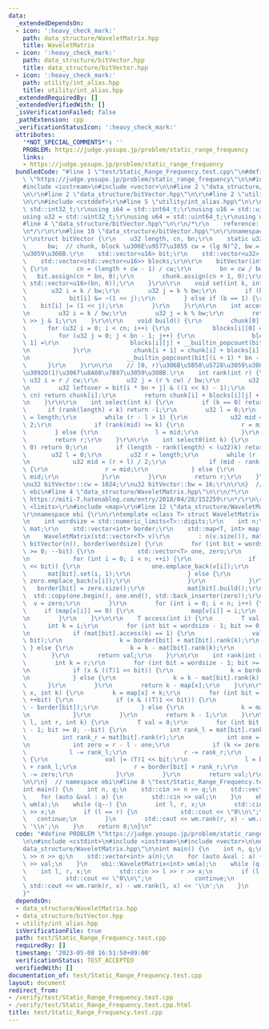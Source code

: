 ```yaml
---
data:
  _extendedDependsOn:
  - icon: ':heavy_check_mark:'
    path: data_structure/WaveletMatrix.hpp
    title: WaveletMatrix
  - icon: ':heavy_check_mark:'
    path: data_structure/bitVector.hpp
    title: data_structure/bitVector.hpp
  - icon: ':heavy_check_mark:'
    path: utility/int_alias.hpp
    title: utility/int_alias.hpp
  _extendedRequiredBy: []
  _extendedVerifiedWith: []
  _isVerificationFailed: false
  _pathExtension: cpp
  _verificationStatusIcon: ':heavy_check_mark:'
  attributes:
    '*NOT_SPECIAL_COMMENTS*': ''
    PROBLEM: https://judge.yosupo.jp/problem/static_range_frequency
    links:
    - https://judge.yosupo.jp/problem/static_range_frequency
  bundledCode: "#line 1 \"test/Static_Range_Frequency.test.cpp\"\n#define PROBLEM\
    \ \"https://judge.yosupo.jp/problem/static_range_frequency\"\n\n#include <cstdint>\n\
    #include <iostream>\n#include <vector>\n\n#line 2 \"data_structure/WaveletMatrix.hpp\"\
    \n\r\n#line 2 \"data_structure/bitVector.hpp\"\n\r\n#line 2 \"utility/int_alias.hpp\"\
    \n\r\n#include <cstddef>\r\n#line 5 \"utility/int_alias.hpp\"\n\r\nusing i32 =\
    \ std::int32_t;\r\nusing i64 = std::int64_t;\r\nusing u16 = std::uint16_t;\r\n\
    using u32 = std::uint32_t;\r\nusing u64 = std::uint64_t;\r\nusing usize = std::size_t;\n\
    #line 4 \"data_structure/bitVector.hpp\"\n\r\n/*\r\n    reference: https://misteer.hatenablog.com/entry/bit-vector\r\
    \n*/\r\n\r\n#line 10 \"data_structure/bitVector.hpp\"\n\r\nnamespace ebi {\r\n\
    \r\nstruct bitVector {\r\n    u32 length, cn, bn;\r\n    static u32 cw,\r\n  \
    \      bw;  // chunk, block \u306E\u9577\u3055 cw = (lg N)^2, bw = (lg N)/2 \u3068\
    \u3059\u308B.\r\n    std::vector<u16> bit;\r\n    std::vector<u32> chunk;\r\n\
    \    std::vector<std::vector<u16>> blocks;\r\n\r\n    bitVector(int n) : length(n)\
    \ {\r\n        cn = (length + cw - 1) / cw;\r\n        bn = cw / bw;\r\n     \
    \   bit.assign(cn * bn, 0);\r\n        chunk.assign(cn + 1, 0);\r\n        blocks.assign(cn,\
    \ std::vector<u16>(bn, 0));\r\n    }\r\n\r\n    void set(int k, int b) {\r\n \
    \       u32 i = k / bw;\r\n        u32 j = k % bw;\r\n        if (b == 0) {\r\n\
    \            bit[i] &= ~(1 << j);\r\n        } else if (b == 1) {\r\n        \
    \    bit[i] |= (1 << j);\r\n        }\r\n    }\r\n\r\n    int access(int k) {\r\
    \n        u32 i = k / bw;\r\n        u32 j = k % bw;\r\n        return bit[i]\
    \ >> j & 1;\r\n    }\r\n\r\n    void build() {\r\n        chunk[0] = 0;\r\n  \
    \      for (u32 i = 0; i < cn; i++) {\r\n            blocks[i][0] = 0;\r\n   \
    \         for (u32 j = 0; j < bn - 1; j++) {\r\n                blocks[i][j +\
    \ 1] =\r\n                    blocks[i][j] + __builtin_popcount(bit[i * bn + j]);\r\
    \n            }\r\n            chunk[i + 1] = chunk[i] + blocks[i][bn - 1] +\r\
    \n                           __builtin_popcount(bit[(i + 1) * bn - 1]);\r\n  \
    \      }\r\n    }\r\n\r\n    // [0, r)\u306B\u5B58\u5728\u3059\u308B1\u306E\u6570\
    \u3092O(1)\u3067\u8A08\u7B97\u3059\u308B.\r\n    int rank(int r) {\r\n       \
    \ u32 i = r / cw;\r\n        u32 j = (r % cw) / bw;\r\n        u32 k = r % bw;\r\
    \n        u32 leftover = bit[i * bn + j] & ((1 << k) - 1);\r\n        if (i ==\
    \ cn) return chunk[i];\r\n        return chunk[i] + blocks[i][j] + __builtin_popcount(leftover);\r\
    \n    }\r\n\r\n    int select(int k) {\r\n        if (k == 0) return 0;\r\n  \
    \      if (rank(length) < k) return -1;\r\n        u32 l = 0;\r\n        u32 r\
    \ = length;\r\n        while (r - l > 1) {\r\n            u32 mid = (r + l) /\
    \ 2;\r\n            if (rank(mid) >= k) {\r\n                r = mid;\r\n    \
    \        } else {\r\n                l = mid;\r\n            }\r\n        }\r\n\
    \        return r;\r\n    }\r\n\r\n    int select0(int k) {\r\n        if (k ==\
    \ 0) return 0;\r\n        if (length - rank(length) < (u32)k) return -1;\r\n \
    \       u32 l = 0;\r\n        u32 r = length;\r\n        while (r - l > 1) {\r\
    \n            u32 mid = (r + l) / 2;\r\n            if (mid - rank(mid) >= (u32)k)\
    \ {\r\n                r = mid;\r\n            } else {\r\n                l =\
    \ mid;\r\n            }\r\n        }\r\n        return r;\r\n    }\r\n};\r\n\r\
    \nu32 bitVector::cw = 1024;\r\nu32 bitVector::bw = 16;\r\n\r\n}  // namespace\
    \ ebi\n#line 4 \"data_structure/WaveletMatrix.hpp\"\n\r\n/*\r\n    reference:\
    \ https://miti-7.hatenablog.com/entry/2018/04/28/152259\r\n*/\r\n\r\n#include\
    \ <limits>\r\n#include <map>\r\n#line 12 \"data_structure/WaveletMatrix.hpp\"\n\
    \r\nnamespace ebi {\r\n\r\ntemplate <class T> struct WaveletMatrix {\r\n  private:\r\
    \n    int wordsize = std::numeric_limits<T>::digits;\r\n    int n;\r\n    std::vector<bitVector>\
    \ mat;\r\n    std::vector<int> border;\r\n    std::map<T, int> map;\r\n\r\n  public:\r\
    \n    WaveletMatrix(std::vector<T> v)\r\n        : n(v.size()), mat(wordsize,\
    \ bitVector(n)), border(wordsize) {\r\n        for (int bit = wordsize - 1; bit\
    \ >= 0; --bit) {\r\n            std::vector<T> one, zero;\r\n            zero.reserve(n);\r\
    \n            for (int i = 0; i < n; ++i) {\r\n                if (v[i] & ((T)1\
    \ << bit)) {\r\n                    one.emplace_back(v[i]);\r\n              \
    \      mat[bit].set(i, 1);\r\n                } else {\r\n                   \
    \ zero.emplace_back(v[i]);\r\n                }\r\n            }\r\n         \
    \   border[bit] = zero.size();\r\n            mat[bit].build();\r\n          \
    \  std::copy(one.begin(), one.end(), std::back_inserter(zero));\r\n          \
    \  v = zero;\r\n        }\r\n        for (int i = 0; i < n; i++) {\r\n       \
    \     if (map[v[i]] == 0) {\r\n                map[v[i]] = i;\r\n            }\r\
    \n        }\r\n    }\r\n\r\n    T access(int i) {\r\n        T val = 0;\r\n  \
    \      int k = i;\r\n        for (int bit = wordsize - 1; bit >= 0; --bit) {\r\
    \n            if (mat[bit].access(k) == 1) {\r\n                val |= ((T)1 <<\
    \ bit);\r\n                k = border[bit] + mat[bit].rank(k);\r\n           \
    \ } else {\r\n                k = k - mat[bit].rank(k);\r\n            }\r\n \
    \       }\r\n        return val;\r\n    }\r\n\r\n    int rank(int r, T x) {\r\n\
    \        int k = r;\r\n        for (int bit = wordsize - 1; bit >= 0; --bit) {\r\
    \n            if (x & ((T)1 << bit)) {\r\n                k = border[bit] + mat[bit].rank(k);\r\
    \n            } else {\r\n                k = k - mat[bit].rank(k);\r\n      \
    \      }\r\n        }\r\n        return k - map[x];\r\n    }\r\n\r\n    int select(T\
    \ x, int k) {\r\n        k = map[x] + k;\r\n        for (int bit = 0; bit < wordsize;\
    \ ++bit) {\r\n            if (x & ((T)1 << bit)) {\r\n                k = mat[bit].select(k\
    \ - border[bit]);\r\n            } else {\r\n                k = mat[bit].select0(k);\r\
    \n            }\r\n        }\r\n        return k - 1;\r\n    }\r\n\r\n    T quantile(int\
    \ l, int r, int k) {\r\n        T val = 0;\r\n        for (int bit = wordsize\
    \ - 1; bit >= 0; --bit) {\r\n            int rank_l = mat[bit].rank(l);\r\n  \
    \          int rank_r = mat[bit].rank(r);\r\n            int one = rank_r - rank_l;\r\
    \n            int zero = r - l - one;\r\n            if (k <= zero) {\r\n    \
    \            l -= rank_l;\r\n                r -= rank_r;\r\n            } else\
    \ {\r\n                val |= (T)1 << bit;\r\n                l = border[bit]\
    \ + rank_l;\r\n                r = border[bit] + rank_r;\r\n                k\
    \ -= zero;\r\n            }\r\n        }\r\n        return val;\r\n    }\r\n};\r\
    \n\r\n}  // namespace ebi\n#line 8 \"test/Static_Range_Frequency.test.cpp\"\n\n\
    int main() {\n    int n, q;\n    std::cin >> n >> q;\n    std::vector<int> a(n);\n\
    \    for (auto &val : a) {\n        std::cin >> val;\n    }\n    ebi::WaveletMatrix<int>\
    \ wm(a);\n    while (q--) {\n        int l, r, x;\n        std::cin >> l >> r\
    \ >> x;\n        if (l == r) {\n            std::cout << \"0\\n\";\n         \
    \   continue;\n        }\n        std::cout << wm.rank(r, x) - wm.rank(l, x) <<\
    \ '\\n';\n    }\n    return 0;\n}\n"
  code: "#define PROBLEM \"https://judge.yosupo.jp/problem/static_range_frequency\"\
    \n\n#include <cstdint>\n#include <iostream>\n#include <vector>\n\n#include \"\
    data_structure/WaveletMatrix.hpp\"\n\nint main() {\n    int n, q;\n    std::cin\
    \ >> n >> q;\n    std::vector<int> a(n);\n    for (auto &val : a) {\n        std::cin\
    \ >> val;\n    }\n    ebi::WaveletMatrix<int> wm(a);\n    while (q--) {\n    \
    \    int l, r, x;\n        std::cin >> l >> r >> x;\n        if (l == r) {\n \
    \           std::cout << \"0\\n\";\n            continue;\n        }\n       \
    \ std::cout << wm.rank(r, x) - wm.rank(l, x) << '\\n';\n    }\n    return 0;\n\
    }"
  dependsOn:
  - data_structure/WaveletMatrix.hpp
  - data_structure/bitVector.hpp
  - utility/int_alias.hpp
  isVerificationFile: true
  path: test/Static_Range_Frequency.test.cpp
  requiredBy: []
  timestamp: '2023-05-08 16:51:58+09:00'
  verificationStatus: TEST_ACCEPTED
  verifiedWith: []
documentation_of: test/Static_Range_Frequency.test.cpp
layout: document
redirect_from:
- /verify/test/Static_Range_Frequency.test.cpp
- /verify/test/Static_Range_Frequency.test.cpp.html
title: test/Static_Range_Frequency.test.cpp
---
```

